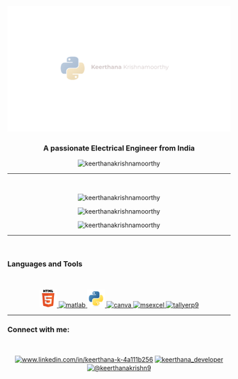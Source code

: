 
<h3 align="center"><img src="./keerthana.svg" href="http://keerthanak.netlify.app/"></h3>
<h3 align="center">A passionate Electrical Engineer from India</h3>

<p align="center"> <img src="https://komarev.com/ghpvc/?username=keerthanakrishnamoorthy&label=Profile%20views&color=0e75b6&style=flat" alt="keerthanakrishnamoorthy" /> </p>

---

<br>
<p align="center"><img src="https://github-readme-stats.vercel.app/api/top-langs/?username=KeerthanaKrishnamoorthy&show_icons=true&theme=radical&layout=compact" alt="keerthanakrishnamoorthy" /></p>

<p align="center"><img src="https://github-readme-stats.vercel.app/api?username=KeerthanaKrishnamoorthy&show_icons=true&theme=radical" alt="keerthanakrishnamoorthy" /></p>

<p align="center"><img src="https://github-readme-streak-stats.herokuapp.com/?user=keerthanakrishnamoorthy&show_icons=true&theme=radical" alt="keerthanakrishnamoorthy" /></p>

---

<br>
<h3 align="left">Languages and Tools</h3><br>
<p align="center"> <a href="https://www.w3.org/html/" target="_blank" rel="noreferrer"> <img src="https://raw.githubusercontent.com/devicons/devicon/master/icons/html5/html5-original-wordmark.svg" alt="html5" width="40" height="40"/> </a> <a href="https://www.mathworks.com/" target="_blank" rel="noreferrer"> <img src="https://upload.wikimedia.org/wikipedia/commons/2/21/Matlab_Logo.png" alt="matlab" width="40" height="40"/> </a> <a href="https://www.python.org" target="_blank" rel="noreferrer"> <img src="https://raw.githubusercontent.com/devicons/devicon/master/icons/python/python-original.svg" alt="python" width="40" height="40"/> </a>
 <a href="https://www.canva.com" target="_blank" rel="noreferrer"> <img src="https://logodownload.org/wp-content/uploads/2020/11/canva-logo-1-2048x2048.png" alt="canva" width="40" height="40"/> </a>
 <a href="https://www.msexcel.com" target="_blank" rel="noreferrer"> <img src="https://image.pngaaa.com/539/3897539-middle.png" alt="msexcel" width="40" height="40"/> </a>  <a href="https://www.tallyerp9.com" target="_blank" rel="noreferrer"> <img src="https://i.pinimg.com/originals/46/c1/01/46c101255c3abef47ece909c930ec203.jpg" alt="tallyerp9" width="40" height="40"/> </a></p>

---

<h3 align="left">Connect with me:</h3><br>
<p align="center">
<a href="https://linkedin.com/in/www.linkedin.com/in/keerthana-k-4a111b256" target="blank"><img align="center" src="https://raw.githubusercontent.com/rahuldkjain/github-profile-readme-generator/master/src/images/icons/Social/linked-in-alt.svg" alt="www.linkedin.com/in/keerthana-k-4a111b256" height="30" width="40" /></a>
<a href="https://instagram.com/keerthana_developer" target="blank"><img align="center" src="https://raw.githubusercontent.com/rahuldkjain/github-profile-readme-generator/master/src/images/icons/Social/instagram.svg" alt="keerthana_developer" height="30" width="40" /></a>
<a href="https://www.hackerrank.com/@keerthanakrishn9" target="blank"><img align="center" src="https://raw.githubusercontent.com/rahuldkjain/github-profile-readme-generator/master/src/images/icons/Social/hackerrank.svg" alt="@keerthanakrishn9" height="30" width="40" /></a>
</p>
